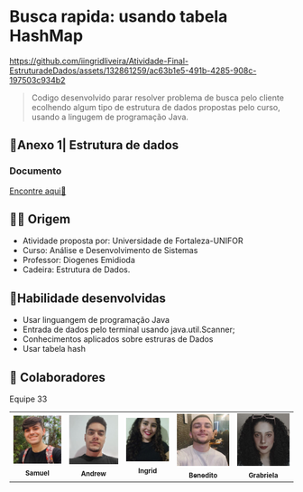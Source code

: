 
# Busca rapida: usando tabela HashMap


https://github.com/iingridliveira/Atividade-Final-EstruturadeDados/assets/132861259/ac63b1e5-491b-4285-908c-197503c934b2






>Codigo desenvolvido parar resolver problema de busca pelo cliente ecolhendo algum tipo de estrutura de dados propostas pelo curso,
>usando a lingugem de programação  Java.

## 📄Anexo 1| Estrutura de dados

<h3>Documento</h3>
<a href="https://drive.google.com/file/d/1VDeij08L65CxKWorbWdkZAiC_Be3dQ6T/view?usp=sharing">Encontre aqui📄</a>

## 👩‍💻 Origem


- Atividade proposta por:  Universidade de Fortaleza-UNIFOR
- Curso: Análise e Desenvolvimento de Sistemas
- Professor: Diogenes Emidioda
- Cadeira: Estrutura de Dados.
  



## 🚀Habilidade desenvolvidas


- Usar linguangem de programação Java
- Entrada de dados pelo terminal usando java.util.Scanner;
- Conhecimentos aplicados sobre estruras de Dados
- Usar tabela hash


## 🤝 Colaboradores

Equipe 33

<table>
  <tr>
    <td align="center">
      <a href="#" title="defina o titulo do link">
        <img src="muca.png"/><br>
        <sub>
          <b>Samuel</b>
        </sub>
      </a>
    </td>
     <td align="center">
      <a href="#" title="defina o titulo do link">
        <img src="drew.jpg"/><br>
        <sub>
          <b>Andrew</b>
        </sub>
      </a>
    </td>
     <td align="center">
      <a href="#" title="defina o titulo do link">
        <img src="eu.jpg"/><br>
        <sub>
          <b>Ingrid</b>
        </sub>
      </a>
    </td>
 <td align="center">
      <a href="#" title="defina o titulo do link">
        <img src="beneh.png"/><br>
        <sub>
          <b>Benedito</b>
        </sub>
      </a>
    </td>
 <td align="center">
      <a href="#" title="defina o titulo do link">
        <img src="gabi.jpg"/><br>
        <sub>
          <b>Grabriela</b>
        </sub>
      </a>
    </td>
  </tr>
</table>

